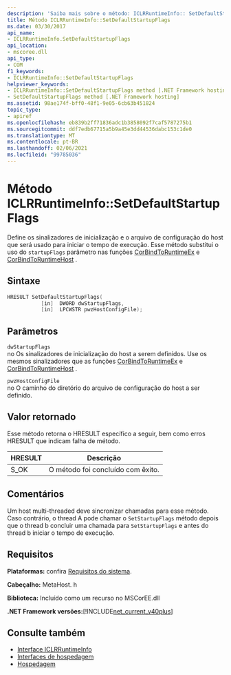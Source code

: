 ```yaml
---
description: 'Saiba mais sobre o método: ICLRRuntimeInfo:: SetDefaultStartupFlags'
title: Método ICLRRuntimeInfo::SetDefaultStartupFlags
ms.date: 03/30/2017
api_name:
- ICLRRuntimeInfo.SetDefaultStartupFlags
api_location:
- mscoree.dll
api_type:
- COM
f1_keywords:
- ICLRRuntimeInfo::SetDefaultStartupFlags
helpviewer_keywords:
- ICLRRuntimeInfo::SetDefaultStartupFlags method [.NET Framework hosting]
- SetDefaultStartupFlags method [.NET Framework hosting]
ms.assetid: 98ae174f-bff0-48f1-9e05-6cb63b451824
topic_type:
- apiref
ms.openlocfilehash: eb839b2ff71836adc1b3858092f7caf5787275b1
ms.sourcegitcommit: ddf7edb67715a5b9a45e3dd44536dabc153c1de0
ms.translationtype: MT
ms.contentlocale: pt-BR
ms.lasthandoff: 02/06/2021
ms.locfileid: "99785036"
---
```

# <a name="iclrruntimeinfosetdefaultstartupflags-method"></a>Método ICLRRuntimeInfo::SetDefaultStartupFlags

Define os sinalizadores de inicialização e o arquivo de configuração do host que será usado para iniciar o tempo de execução. Esse método substitui o uso do `startupFlags` parâmetro nas funções [CorBindToRuntimeEx](corbindtoruntimeex-function.md) e [CorBindToRuntimeHost](corbindtoruntimehost-function.md) .  
  
## <a name="syntax"></a>Sintaxe  
  
```cpp  
HRESULT SetDefaultStartupFlags(  
           [in]  DWORD dwStartupFlags,  
           [in]  LPCWSTR pwzHostConfigFile);  
```  
  
## <a name="parameters"></a>Parâmetros  

 `dwStartupFlags`  
 no Os sinalizadores de inicialização do host a serem definidos. Use os mesmos sinalizadores que as funções [CorBindToRuntimeEx](corbindtoruntimeex-function.md) e [CorBindToRuntimeHost](corbindtoruntimehost-function.md) .  
  
 `pwzHostConfigFile`  
 no O caminho do diretório do arquivo de configuração do host a ser definido.  
  
## <a name="return-value"></a>Valor retornado  

 Esse método retorna o HRESULT específico a seguir, bem como erros HRESULT que indicam falha de método.  
  
|HRESULT|Descrição|  
|-------------|-----------------|  
|S_OK|O método foi concluído com êxito.|  
  
## <a name="remarks"></a>Comentários  

 Um host multi-threaded deve sincronizar chamadas para esse método. Caso contrário, o thread A pode chamar o `SetStartupFlags` método depois que o thread b concluir uma chamada para `SetStartupFlags` e antes do thread b iniciar o tempo de execução.  
  
## <a name="requirements"></a>Requisitos  

 **Plataformas:** confira [Requisitos do sistema](../../get-started/system-requirements.md).  
  
 **Cabeçalho:** MetaHost. h  
  
 **Biblioteca:** Incluído como um recurso no MSCorEE.dll  
  
 **.NET Framework versões:**[!INCLUDE[net_current_v40plus](../../../../includes/net-current-v40plus-md.md)]  
  
## <a name="see-also"></a>Consulte também

- [Interface ICLRRuntimeInfo](iclrruntimeinfo-interface.md)
- [Interfaces de hospedagem](hosting-interfaces.md)
- [Hospedagem](index.md)
